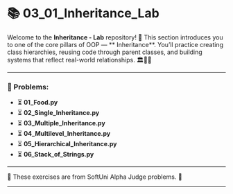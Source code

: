 # 📚 03_01_Inheritance_Lab

Welcome to the **Inheritance - Lab** repository! 🎉 This section introduces you to one of the core pillars of OOP — **
Inheritance**. You’ll practice creating class hierarchies, reusing code through parent classes, and building systems
that reflect real-world relationships. 🏛️🐍🧬

---

### 📓 Problems:

- ⏳ **01_Food.py**
- ⏳ **02_Single_Inheritance.py**
- ⏳ **03_Multiple_Inheritance.py**
- ⏳ **04_Multilevel_Inheritance.py**
- ⏳ **05_Hierarchical_Inheritance.py**
- ⏳ **06_Stack_of_Strings.py**

---

🚀 These exercises are from SoftUni Alpha Judge problems. 👋

---
